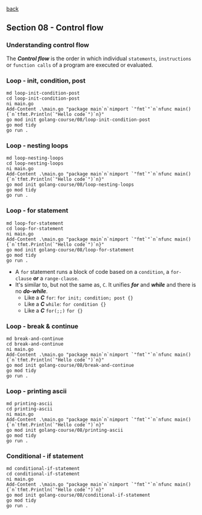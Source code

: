 [back](../LOCAL_NOTES.md)

## Section 08 - Control flow    
### Understanding control flow
The ***Control flow*** is the order in which individual `statements`, `instructions` or `function calls` of a program are executed or evaluated.
### Loop - init, condition, post
```
md loop-init-condition-post
cd loop-init-condition-post
ni main.go
Add-Content .\main.go "package main`n`nimport `"fmt`"`n`nfunc main() {`n`tfmt.Println(`"Hello code`")`n}"
go mod init golang-course/08/loop-init-condition-post
go mod tidy
go run .
```
### Loop - nesting loops
```
md loop-nesting-loops
cd loop-nesting-loops
ni main.go
Add-Content .\main.go "package main`n`nimport `"fmt`"`n`nfunc main() {`n`tfmt.Println(`"Hello code`")`n}"
go mod init golang-course/08/loop-nesting-loops
go mod tidy
go run .
```
### Loop - for statement
```
md loop-for-statement
cd loop-for-statement
ni main.go
Add-Content .\main.go "package main`n`nimport `"fmt`"`n`nfunc main() {`n`tfmt.Println(`"Hello code`")`n}"
go mod init golang-course/08/loop-for-statement
go mod tidy
go run .
```
- A `for` statement runs a block of code based on a `condition`, a `for-clause` ***or*** a `range-clause`.
- It's similar to, but not the same as, `C`. It unifies ***for*** and ***while*** and there is no ***do-while***. 
  - Like a ***C*** `for`:
    ```for init; condition; post {}```
  - Like a ***C*** `while`:
    ```for condition {} ```
  - Like a ***C*** `for(;;)`
    ```for {}```
### Loop - break & continue
```
md break-and-continue
cd break-and-continue
ni main.go
Add-Content .\main.go "package main`n`nimport `"fmt`"`n`nfunc main() {`n`tfmt.Println(`"Hello code`")`n}"
go mod init golang-course/08/break-and-continue
go mod tidy
go run .
```
### Loop - printing ascii
```
md printing-ascii
cd printing-ascii
ni main.go
Add-Content .\main.go "package main`n`nimport `"fmt`"`n`nfunc main() {`n`tfmt.Println(`"Hello code`")`n}"
go mod init golang-course/08/printing-ascii
go mod tidy
go run .
```
### Conditional - if statement
```
md conditional-if-statement
cd conditional-if-statement
ni main.go
Add-Content .\main.go "package main`n`nimport `"fmt`"`n`nfunc main() {`n`tfmt.Println(`"Hello code`")`n}"
go mod init golang-course/08/conditional-if-statement
go mod tidy
go run .
```